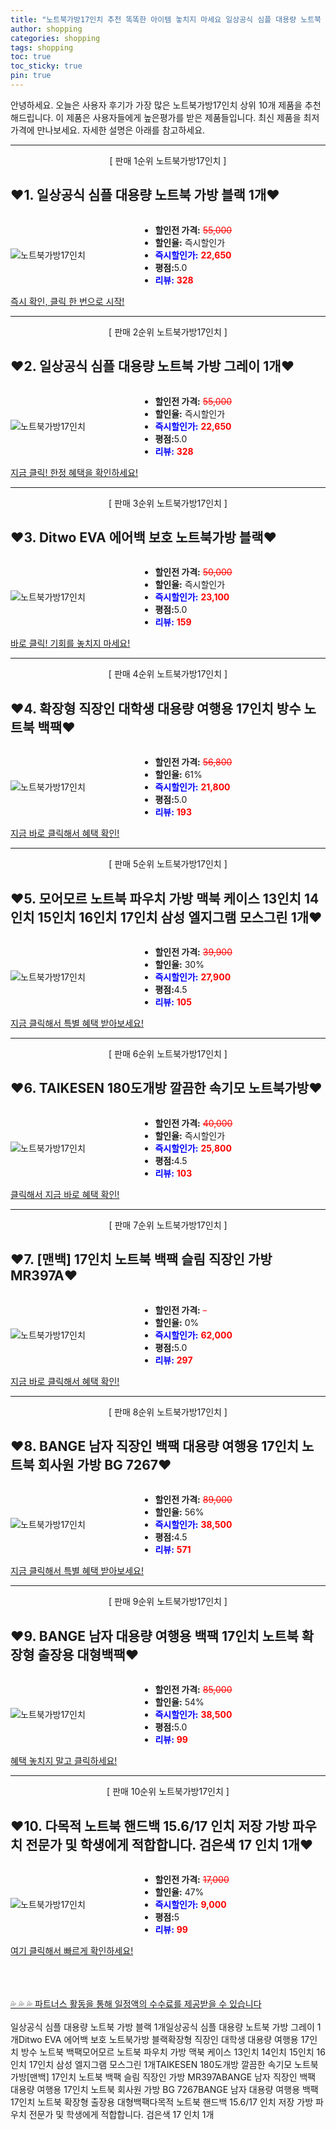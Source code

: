 ```yaml
---
title: "노트북가방17인치 추천 똑똑한 아이템 놓치지 마세요 일상공식 심플 대용량 노트북 가방"
author: shopping
categories: shopping
tags: shopping
toc: true
toc_sticky: true
pin: true
---
```

안녕하세요. 오늘은 사용자 후기가 가장 많은 노트북가방17인치 상위 10개 제품을 추천해드립니다. 이 제품은 사용자들에게 높은평가를 받은 제품들입니다. 최신 제품을 최저 가격에 만나보세요. 자세한 설명은 아래를 참고하세요.

---
<p class="toplist" style="margin: 0 auto; display: block; width: fit-content;">[ 판매 1순위 노트북가방17인치 ]</p>

<h2><strong>❤️1. 일상공식 심플 대용량 노트북 가방 블랙 1개❤️</strong></h2>

<div style="display: flex; align-items: center;">
    <div style="flex: 0.4;">
        <img src="https://thumbnail7.coupangcdn.com/thumbnails/remote/230x230ex/image/vendor_inventory/02ce/005e1e8db6d59e326b2f8ef821569a0858a1723a95db15e539e69dc01b63.jpg" alt="노트북가방17인치" style="max-width: 100%;">
    </div>
    <div style="flex: 0.6; margin-left: 10px;">
        <ul>
            <li><strong>할인전 가격:</strong> <del style="color: red;">55,000</del></li>
            <li><strong>할인율:</strong> 즉시할인가</li>
            <li><span style='color:blue'><strong>즉시할인가:</strong></span> <span style='color:red'><strong>22,650</strong></span></li>
            <li><strong>평점:</strong>5.0</li>
            <li><span style='color:blue'><strong>리뷰:</strong></span> <span style='color:red'><strong>328</strong></span></li>
        </ul>
    </div>
</div>
<div class="center">
    <a href="https://William4Davisa.github.io?lptag=AF9450613&subid=githubio&pageKey=7748797566&traceid=V0-153&itemId=20982768241&vendorItemId=88047559745" class="myButton">
        즉시 확인, 클릭 한 번으로 시작!
    </a>
</div>


---
<p class="toplist" style="margin: 0 auto; display: block; width: fit-content;">[ 판매 2순위 노트북가방17인치 ]</p>

<h2><strong>❤️2. 일상공식 심플 대용량 노트북 가방 그레이 1개❤️</strong></h2>

<div style="display: flex; align-items: center;">
    <div style="flex: 0.4;">
        <img src="https://thumbnail7.coupangcdn.com/thumbnails/remote/230x230ex/image/vendor_inventory/bfb5/8e954be670466f119df197d8c75aa93a97911edc0c66ceb790f002c01856.jpg" alt="노트북가방17인치" style="max-width: 100%;">
    </div>
    <div style="flex: 0.6; margin-left: 10px;">
        <ul>
            <li><strong>할인전 가격:</strong> <del style="color: red;">55,000</del></li>
            <li><strong>할인율:</strong> 즉시할인가</li>
            <li><span style='color:blue'><strong>즉시할인가:</strong></span> <span style='color:red'><strong>22,650</strong></span></li>
            <li><strong>평점:</strong>5.0</li>
            <li><span style='color:blue'><strong>리뷰:</strong></span> <span style='color:red'><strong>328</strong></span></li>
        </ul>
    </div>
</div>
<div class="center">
    <a href="https://William4Davisa.github.io?lptag=AF9450613&subid=githubio&pageKey=7748797566&traceid=V0-153&itemId=20982768240&vendorItemId=88047559753" class="myButton">
        지금 클릭! 한정 혜택을 확인하세요!
    </a>
</div>


---
<p class="toplist" style="margin: 0 auto; display: block; width: fit-content;">[ 판매 3순위 노트북가방17인치 ]</p>

<h2><strong>❤️3. Ditwo EVA 에어백 보호 노트북가방 블랙❤️</strong></h2>

<div style="display: flex; align-items: center;">
    <div style="flex: 0.4;">
        <img src="https://thumbnail8.coupangcdn.com/thumbnails/remote/230x230ex/image/vendor_inventory/78c5/9205e1a65c58740d76a340aa32eaf437ff4199ec57dc0ec59798804c41a2.jpg" alt="노트북가방17인치" style="max-width: 100%;">
    </div>
    <div style="flex: 0.6; margin-left: 10px;">
        <ul>
            <li><strong>할인전 가격:</strong> <del style="color: red;">50,000</del></li>
            <li><strong>할인율:</strong> 즉시할인가</li>
            <li><span style='color:blue'><strong>즉시할인가:</strong></span> <span style='color:red'><strong>23,100</strong></span></li>
            <li><strong>평점:</strong>5.0</li>
            <li><span style='color:blue'><strong>리뷰:</strong></span> <span style='color:red'><strong>159</strong></span></li>
        </ul>
    </div>
</div>
<div class="center">
    <a href="https://William4Davisa.github.io?lptag=AF9450613&subid=githubio&pageKey=7774752452&traceid=V0-153&itemId=20999357910&vendorItemId=88063320860" class="myButton">
        바로 클릭! 기회를 놓치지 마세요!
    </a>
</div>


---
<p class="toplist" style="margin: 0 auto; display: block; width: fit-content;">[ 판매 4순위 노트북가방17인치 ]</p>

<h2><strong>❤️4. 확장형 직장인 대학생 대용량 여행용 17인치 방수 노트북 백팩❤️</strong></h2>

<div style="display: flex; align-items: center;">
    <div style="flex: 0.4;">
        <img src="https://thumbnail8.coupangcdn.com/thumbnails/remote/230x230ex/image/vendor_inventory/6fe3/62e79918f533cb80041329ff8a332635e344ee7fede34f4c78b4f550cbb8.jpeg" alt="노트북가방17인치" style="max-width: 100%;">
    </div>
    <div style="flex: 0.6; margin-left: 10px;">
        <ul>
            <li><strong>할인전 가격:</strong> <del style="color: red;">56,800</del></li>
            <li><strong>할인율:</strong> 61%</li>
            <li><span style='color:blue'><strong>즉시할인가:</strong></span> <span style='color:red'><strong>21,800</strong></span></li>
            <li><strong>평점:</strong>5.0</li>
            <li><span style='color:blue'><strong>리뷰:</strong></span> <span style='color:red'><strong>193</strong></span></li>
        </ul>
    </div>
</div>
<div class="center">
    <a href="https://William4Davisa.github.io?lptag=AF9450613&subid=githubio&pageKey=7812072036&traceid=V0-153&itemId=21192905134&vendorItemId=88270317078" class="myButton">
        지금 바로 클릭해서 혜택 확인!
    </a>
</div>


---
<p class="toplist" style="margin: 0 auto; display: block; width: fit-content;">[ 판매 5순위 노트북가방17인치 ]</p>

<h2><strong>❤️5. 모어모르 노트북 파우치 가방 맥북 케이스 13인치 14인치 15인치 16인치 17인치 삼성 엘지그램 모스그린 1개❤️</strong></h2>

<div style="display: flex; align-items: center;">
    <div style="flex: 0.4;">
        <img src="https://thumbnail6.coupangcdn.com/thumbnails/remote/230x230ex/image/vendor_inventory/956b/72c506bab1a65b7427d696604ba9b5c2a958030ddba639496aeb7cfe32a6.jpeg" alt="노트북가방17인치" style="max-width: 100%;">
    </div>
    <div style="flex: 0.6; margin-left: 10px;">
        <ul>
            <li><strong>할인전 가격:</strong> <del style="color: red;">39,900</del></li>
            <li><strong>할인율:</strong> 30%</li>
            <li><span style='color:blue'><strong>즉시할인가:</strong></span> <span style='color:red'><strong>27,900</strong></span></li>
            <li><strong>평점:</strong>4.5</li>
            <li><span style='color:blue'><strong>리뷰:</strong></span> <span style='color:red'><strong>105</strong></span></li>
        </ul>
    </div>
</div>
<div class="center">
    <a href="https://William4Davisa.github.io?lptag=AF9450613&subid=githubio&pageKey=7597673616&traceid=V0-153&itemId=20090769810&vendorItemId=87186139836" class="myButton">
        지금 클릭해서 특별 혜택 받아보세요!
    </a>
</div>


---
<p class="toplist" style="margin: 0 auto; display: block; width: fit-content;">[ 판매 6순위 노트북가방17인치 ]</p>

<h2><strong>❤️6. TAIKESEN 180도개방 깔끔한 속기모 노트북가방❤️</strong></h2>

<div style="display: flex; align-items: center;">
    <div style="flex: 0.4;">
        <img src="https://thumbnail6.coupangcdn.com/thumbnails/remote/230x230ex/image/vendor_inventory/fc6b/79894a0f4b8b7d42da0cb9abf1ef569f00d43b8e3f3396ff6290468ad774.png" alt="노트북가방17인치" style="max-width: 100%;">
    </div>
    <div style="flex: 0.6; margin-left: 10px;">
        <ul>
            <li><strong>할인전 가격:</strong> <del style="color: red;">40,000</del></li>
            <li><strong>할인율:</strong> 즉시할인가</li>
            <li><span style='color:blue'><strong>즉시할인가:</strong></span> <span style='color:red'><strong>25,800</strong></span></li>
            <li><strong>평점:</strong>4.5</li>
            <li><span style='color:blue'><strong>리뷰:</strong></span> <span style='color:red'><strong>103</strong></span></li>
        </ul>
    </div>
</div>
<div class="center">
    <a href="https://William4Davisa.github.io?lptag=AF9450613&subid=githubio&pageKey=7869991230&traceid=V0-153&itemId=21496689011&vendorItemId=88550498532" class="myButton">
        클릭해서 지금 바로 혜택 확인!
    </a>
</div>


---
<p class="toplist" style="margin: 0 auto; display: block; width: fit-content;">[ 판매 7순위 노트북가방17인치 ]</p>

<h2><strong>❤️7. [맨백] 17인치 노트북 백팩 슬림 직장인 가방 MR397A❤️</strong></h2>

<div style="display: flex; align-items: center;">
    <div style="flex: 0.4;">
        <img src="https://thumbnail8.coupangcdn.com/thumbnails/remote/230x230ex/image/retail/images/2023/11/01/17/6/675df092-7152-491e-999a-ff8bdb012c0a.jpg" alt="노트북가방17인치" style="max-width: 100%;">
    </div>
    <div style="flex: 0.6; margin-left: 10px;">
        <ul>
            <li><strong>할인전 가격:</strong> <del style="color: red;">-</del></li>
            <li><strong>할인율:</strong> 0%</li>
            <li><span style='color:blue'><strong>즉시할인가:</strong></span> <span style='color:red'><strong>62,000</strong></span></li>
            <li><strong>평점:</strong>5.0</li>
            <li><span style='color:blue'><strong>리뷰:</strong></span> <span style='color:red'><strong>297</strong></span></li>
        </ul>
    </div>
</div>
<div class="center">
    <a href="https://William4Davisa.github.io?lptag=AF9450613&subid=githubio&pageKey=6064841500&traceid=V0-153&itemId=11169362703&vendorItemId=87646052035" class="myButton">
        지금 바로 클릭해서 혜택 확인!
    </a>
</div>


---
<p class="toplist" style="margin: 0 auto; display: block; width: fit-content;">[ 판매 8순위 노트북가방17인치 ]</p>

<h2><strong>❤️8. BANGE 남자 직장인 백팩 대용량 여행용 17인치 노트북 회사원 가방 BG 7267❤️</strong></h2>

<div style="display: flex; align-items: center;">
    <div style="flex: 0.4;">
        <img src="https://thumbnail7.coupangcdn.com/thumbnails/remote/230x230ex/image/vendor_inventory/7d81/3e5a563280ffd36d99706d39415d13f487a6fa5310a20116251f4c7d8bd6.png" alt="노트북가방17인치" style="max-width: 100%;">
    </div>
    <div style="flex: 0.6; margin-left: 10px;">
        <ul>
            <li><strong>할인전 가격:</strong> <del style="color: red;">89,000</del></li>
            <li><strong>할인율:</strong> 56%</li>
            <li><span style='color:blue'><strong>즉시할인가:</strong></span> <span style='color:red'><strong>38,500</strong></span></li>
            <li><strong>평점:</strong>4.5</li>
            <li><span style='color:blue'><strong>리뷰:</strong></span> <span style='color:red'><strong>571</strong></span></li>
        </ul>
    </div>
</div>
<div class="center">
    <a href="https://William4Davisa.github.io?lptag=AF9450613&subid=githubio&pageKey=6269613517&traceid=V0-153&itemId=12814161724&vendorItemId=80080063946" class="myButton">
        지금 클릭해서 특별 혜택 받아보세요!
    </a>
</div>


---
<p class="toplist" style="margin: 0 auto; display: block; width: fit-content;">[ 판매 9순위 노트북가방17인치 ]</p>

<h2><strong>❤️9. BANGE 남자 대용량 여행용 백팩 17인치 노트북 확장형 출장용 대형백팩❤️</strong></h2>

<div style="display: flex; align-items: center;">
    <div style="flex: 0.4;">
        <img src="https://thumbnail10.coupangcdn.com/thumbnails/remote/230x230ex/image/vendor_inventory/4cc1/85247a60eec127f64eca83abaf6e65b207f662f3bf040b4d841cc5ff6236.jpg" alt="노트북가방17인치" style="max-width: 100%;">
    </div>
    <div style="flex: 0.6; margin-left: 10px;">
        <ul>
            <li><strong>할인전 가격:</strong> <del style="color: red;">85,000</del></li>
            <li><strong>할인율:</strong> 54%</li>
            <li><span style='color:blue'><strong>즉시할인가:</strong></span> <span style='color:red'><strong>38,500</strong></span></li>
            <li><strong>평점:</strong>5.0</li>
            <li><span style='color:blue'><strong>리뷰:</strong></span> <span style='color:red'><strong>99</strong></span></li>
        </ul>
    </div>
</div>
<div class="center">
    <a href="https://William4Davisa.github.io?lptag=AF9450613&subid=githubio&pageKey=7515544382&traceid=V0-153&itemId=19701463939&vendorItemId=87267676060" class="myButton">
        혜택 놓치지 말고 클릭하세요!
    </a>
</div>


---
<p class="toplist" style="margin: 0 auto; display: block; width: fit-content;">[ 판매 10순위 노트북가방17인치 ]</p>

<h2><strong>❤️10. 다목적 노트북 핸드백 15.6/17 인치 저장 가방 파우치 전문가 및 학생에게 적합합니다. 검은색 17 인치 1개❤️</strong></h2>

<div style="display: flex; align-items: center;">
    <div style="flex: 0.4;">
        <img src="https://thumbnail9.coupangcdn.com/thumbnails/remote/230x230ex/image/vendor_inventory/ecea/486e3162e50e30a3960f2cc91af2550349d042b2e386b934bb71b46e29ec.jpg" alt="노트북가방17인치" style="max-width: 100%;">
    </div>
    <div style="flex: 0.6; margin-left: 10px;">
        <ul>
            <li><strong>할인전 가격:</strong> <del style="color: red;">17,000</del></li>
            <li><strong>할인율:</strong> 47%</li>
            <li><span style='color:blue'><strong>즉시할인가:</strong></span> <span style='color:red'><strong>9,000</strong></span></li>
            <li><strong>평점:</strong>5</li>
            <li><span style='color:blue'><strong>리뷰:</strong></span> <span style='color:red'><strong>99</strong></span></li>
        </ul>
    </div>
</div>
<div class="center">
    <a href="https://William4Davisa.github.io?lptag=AF9450613&subid=githubio&pageKey=8179220498&traceid=V0-153&itemId=23380187834&vendorItemId=90410229561" class="myButton">
        여기 클릭해서 빠르게 확인하세요!
    </a>
</div>

<br><br><br>[💦 💦 💦 파트너스 활동을 통해 일정액의 수수료를 제공받을 수 있습니다](https://link.coupang.com/a/bcpT2c)<br><br>일상공식 심플 대용량 노트북 가방 블랙 1개일상공식 심플 대용량 노트북 가방 그레이 1개Ditwo EVA 에어백 보호 노트북가방 블랙확장형 직장인 대학생 대용량 여행용 17인치 방수 노트북 백팩모어모르 노트북 파우치 가방 맥북 케이스 13인치 14인치 15인치 16인치 17인치 삼성 엘지그램 모스그린 1개TAIKESEN 180도개방 깔끔한 속기모 노트북가방[맨백] 17인치 노트북 백팩 슬림 직장인 가방 MR397ABANGE 남자 직장인 백팩 대용량 여행용 17인치 노트북 회사원 가방 BG 7267BANGE 남자 대용량 여행용 백팩 17인치 노트북 확장형 출장용 대형백팩다목적 노트북 핸드백 15.6/17 인치 저장 가방 파우치 전문가 및 학생에게 적합합니다. 검은색 17 인치 1개